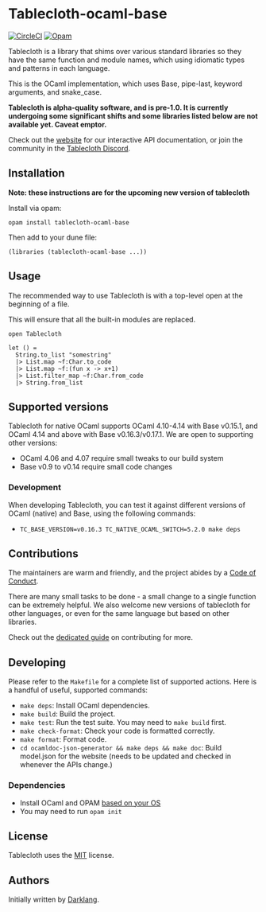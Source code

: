 # Tablecloth-ocaml-base

[![CircleCI](https://circleci.com/gh/darklang/tablecloth-ocaml-base.svg?style=shield)](https://circleci.com/gh/darklang/tablecloth-ocaml-base)
[![Opam](https://img.shields.io/badge/opam_package-0.8.0-brightgreen)](https://opam.ocaml.org/packages/tablecloth-ocaml-base)

Tablecloth is a library that shims over various standard libraries so they have the same function and module names, which using idiomatic types and patterns in each language.

This is the OCaml implementation, which uses Base, pipe-last, keyword arguments, and snake_case.

**Tablecloth is alpha-quality software, and is pre-1.0. It is currently undergoing
some significant shifts and some libraries listed below are not available yet.
Caveat emptor.**

Check out the [website](https://www.tablecloth.dev) for our interactive API
documentation, or join the community in the [Tablecloth
Discord](https://www.tablecloth.dev/discord-invite).

## Installation

**Note: these instructions are for the upcoming new version of tablecloth**

Install via opam:

`opam install tablecloth-ocaml-base`

Then add to your dune file:

`(libraries (tablecloth-ocaml-base ...))`

## Usage

The recommended way to use Tablecloth is with a top-level open at the beginning of a file.

This will ensure that all the built-in modules are replaced.

```
open Tablecloth

let () =
  String.to_list "somestring"
  |> List.map ~f:Char.to_code
  |> List.map ~f:(fun x -> x+1)
  |> List.filter_map ~f:Char.from_code
  |> String.from_list
```

## Supported versions

Tablecloth for native OCaml supports OCaml 4.10-4.14 with Base v0.15.1, and OCaml 4.14 and above with Base v0.16.3/v0.17.1.  We are open to supporting other versions:

- OCaml 4.06 and 4.07 require small tweaks to our build system
- Base v0.9 to v0.14 require small code changes

### Development

When developing Tablecloth, you can test it against different versions of
OCaml (native) and Base, using the following commands:

- `TC_BASE_VERSION=v0.16.3 TC_NATIVE_OCAML_SWITCH=5.2.0 make deps`

## Contributions

The maintainers are warm and friendly, and the project abides by a [Code of Conduct](./CODE_OF_CONDUCT.md).

There are many small tasks to be done - a small change to a single function can be extremely
helpful. We also welcome new versions of tablecloth for other languages, or even for the same
language but based on other libraries.

Check out the [dedicated guide](./documentation/contributing.md) on contributing for more.

## Developing

Please refer to the `Makefile` for a complete list of supported actions. Here is
a handful of useful, supported commands:

- `make deps`: Install OCaml dependencies.
- `make build`: Build the project.
- `make test`: Run the test suite. You may need to `make build` first.
- `make check-format`: Check your code is formatted correctly.
- `make format`: Format code.
- `cd ocamldoc-json-generator && make deps && make doc`: Build model.json for the website (needs to be updated and checked in whenever the APIs change.)

### Dependencies

- Install OCaml and OPAM [based on your OS](https://ocaml.org/docs/install.html)
- You may need to run `opam init`

## License

Tablecloth uses the [MIT](./LICENSE) license.

## Authors

Initially written by [Darklang](https://darklang.com).
